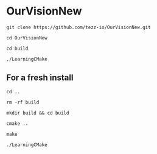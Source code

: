 # OurVisionNew

`git clone https://github.com/tezz-io/OurVisionNew.git`

`cd OurVisionNew`

`cd build`

`./LearningCMake`


## For a fresh install

`cd ..`

`rm -rf build`

`mkdir build && cd build`

`cmake ..`

`make`

`./LearningCMake`
